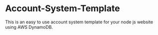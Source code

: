 # Account-System-Template
This is an easy to use account system template for your node js website using AWS DynamoDB.
